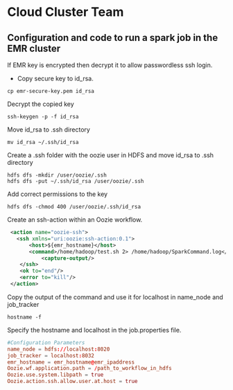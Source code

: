 # Cloud Cluster Team

## Configuration and code to run a spark job in the EMR cluster

If EMR key is encrypted then decrypt it to allow passwordless ssh login.

* Copy secure key to id_rsa.
```
cp emr-secure-key.pem id_rsa
```
Decrypt the copied key
```
ssh-keygen -p -f id_rsa
```
Move id_rsa to .ssh directory 
```
mv id_rsa ~/.ssh/id_rsa 
```
Create a .ssh folder with the oozie user in HDFS and
move id_rsa to .ssh directory 
```
hdfs dfs -mkdir /user/oozie/.ssh
hdfs dfs -put ~/.ssh/id_rsa /user/oozie/.ssh
```
Add correct permissions to the key
```
hdfs dfs -chmod 400 /user/oozie/.ssh/id_rsa
```
Create an ssh-action within an Oozie workflow. 

``` xml
 <action name="oozie-ssh">
   <ssh xmlns="uri:oozie:ssh-action:0.1">
       <host>${emr_hostname}</host>
       <command>/home/hadoop/test.sh 2> /home/hadoop/SparkCommand.log</command>
 	       <capture-output/>
    </ssh>
    <ok to="end"/>
    <error to="kill"/>
 </action>
```

Copy the output of the command and use it for localhost in name_node and job_tracker
```
hostname -f
```
Specify the hostname and localhost in the job.properties file. 

``` conf
#Configuration Parameters
name_node = hdfs://localhost:8020
job_tracker = localhost:8032
emr_hostname = emr_hostname@emr_ipaddress
Oozie.wf.application.path = /path_to_workflow_in_hdfs
Oozie.use.system.libpath = true
Oozie.action.ssh.allow.user.at.host = true
```
